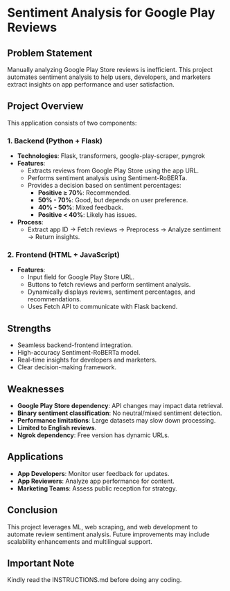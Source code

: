 # Sentiment Analysis for Google Play Reviews

## Problem Statement
Manually analyzing Google Play Store reviews is inefficient. This project automates sentiment analysis to help users, developers, and marketers extract insights on app performance and user satisfaction.

## Project Overview
This application consists of two components:

### 1. Backend (Python + Flask)
- **Technologies**: Flask, transformers, google-play-scraper, pyngrok
- **Features**:
  - Extracts reviews from Google Play Store using the app URL.
  - Performs sentiment analysis using Sentiment-RoBERTa.
  - Provides a decision based on sentiment percentages:
    - **Positive ≥ 70%**: Recommended.
    - **50% - 70%**: Good, but depends on user preference.
    - **40% - 50%**: Mixed feedback.
    - **Positive < 40%**: Likely has issues.
- **Process**:
  - Extract app ID → Fetch reviews → Preprocess → Analyze sentiment → Return insights.

### 2. Frontend (HTML + JavaScript)
- **Features**:
  - Input field for Google Play Store URL.
  - Buttons to fetch reviews and perform sentiment analysis.
  - Dynamically displays reviews, sentiment percentages, and recommendations.
  - Uses Fetch API to communicate with Flask backend.

## Strengths
- Seamless backend-frontend integration.
- High-accuracy Sentiment-RoBERTa model.
- Real-time insights for developers and marketers.
- Clear decision-making framework.

## Weaknesses
- **Google Play Store dependency**: API changes may impact data retrieval.
- **Binary sentiment classification**: No neutral/mixed sentiment detection.
- **Performance limitations**: Large datasets may slow down processing.
- **Limited to English reviews**.
- **Ngrok dependency**: Free version has dynamic URLs.

## Applications
- **App Developers**: Monitor user feedback for updates.
- **App Reviewers**: Analyze app performance for content.
- **Marketing Teams**: Assess public reception for strategy.

## Conclusion
This project leverages ML, web scraping, and web development to automate review sentiment analysis. Future improvements may include scalability enhancements and multilingual support.

## Important Note
Kindly read the INSTRUCTIONS.md before doing any coding.
